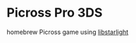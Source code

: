 # Picross Pro 3DS
homebrew Picross game using [libstarlight](https://github.com/zetaPRIME/libstarlight)
